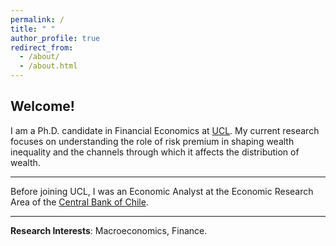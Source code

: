 ```yaml
---
permalink: /
title: " "
author_profile: true
redirect_from: 
  - /about/
  - /about.html
---
```

Welcome!
------

I am a Ph.D. candidate in Financial Economics at [UCL](https://www.ucl.ac.uk). My current research focuses on understanding the role of risk premium in shaping wealth inequality and the channels through which it affects the distribution of wealth.

------
Before joining UCL, I was an Economic Analyst at the Economic Research Area of the [Central Bank of Chile](https://portalbiblioteca.bcentral.cl/en/web/banco-central/).

------
**Research Interests**: Macroeconomics, Finance.